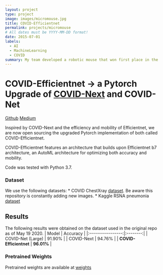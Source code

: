 ```yaml
---
layout: project
type: project
image: images/micromouse.jpg
title: COVID-Efficientnet
permalink: projects/micromouse
# All dates must be YYYY-MM-DD format!
date: 2015-07-01
labels:
  - AI
  - MachineLearning
  - COVID
summary: My team developed a robotic mouse that won first place in the 2015 UH Micromouse competition.
---
```


# COVID-Efficientnet &rarr; a Pytorch Upgrade of [COVID-Next](https://github.com/velebit-ai/COVID-Next-Pytorch) and COVID-Net

[Github](https://github.com/weichen-huang/COVID-Efficientnet-Pytorch)
[Medium](https://medium.com/@weichen.huang.2020/covid-efficientnet-covid-19-detection-with-chest-x-ray-images-and-deep-learning-7eaaf25645bf)

Inspired by COVID-Next and the efficiency and mobility of Efficientnet, we are now open sourcing the upgraded Pytorch implementation of both called COVID-Efficientnet.

COVID-Efficientnet features an architecture that builds upon Efficientnet b7 architecture, an AutoML architecture for optimizing both accuracy and mobility.

Code was tested with Python 3.7.

### Dataset

We use the following datasets:
    * COVID ChestXray [dataset](https://github.com/ieee8023/covid-chestxray-dataset.git). Be aware this repository is constantly adding new images.
    * Kaggle RSNA pneumonia [dataset](https://www.kaggle.com/c/rsna-pneumonia-detection-challenge/data)



## Results

The following results were obtained on the dataset used in the original repo as of May 19 2020.
| Model                  | Accuracy |
|:-----------------:|:--------:|
| COVID-Net (Large) | 91.90%   |
| COVID-Next    | 94.76%   |
| **COVID-Efficientnet**    | **96.01%**   |

### Pretrained Weights

Pretrained weights are available at [weights](https://drive.google.com/open?id=1-uCQr7gcPUj2szKrDK1tSfv1BNj8XBHM)







